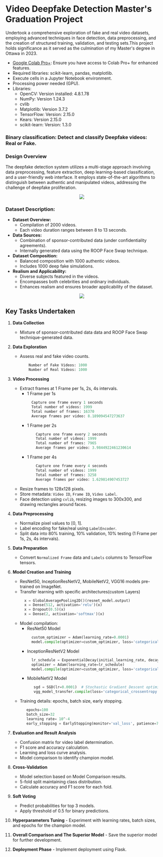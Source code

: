 # **Video Deepfake Detection Master's Graduation Project**
Undertook a comprehensive exploration of fake and real video datasets, employing advanced techniques in face detection, data preprocessing, and the creation of structured training, validation, and testing sets.This project holds significance as it served as the culmination of my Master's degree in Ottawa in 2023.

- [Google Colab Pro+](https://colab.google/): Ensure you have access to Colab Pro+ for enhanced features.
- Required libraries: scikit-learn, pandas, matplotlib.
- Execute cells in a Jupyter Notebook environment.
- Processing power needed (GPU).
- Libraries:
   + OpenCV: Version installed: 4.8.1.78
   + NumPy: Version 1.24.3
   + cvlib
   + Matplotlib: Version 3.7.2
   + TensorFlow: Version: 2.15.0
   + Kears: Version 2.15.0
   + scikit-learn: Version: 1.3.0	

### **Binary classification:** Detect and classify Deepfake videos: Real or Fake.

### **Design Overview**
The deepfake detection system utilizes a multi-stage approach involving data preprocessing, feature extraction, deep learning-based classification, and a user-friendly web interface. It employs state-of-the-art algorithms to distinguish between authentic and manipulated videos, addressing the challenge of deepfake proliferation.
 <p align="center">
   <img src="https://github.com/RimTouny/Video-Deepfake-Detection-Masters-Graduation-Project/assets/48333870/c1a6a0f7-4e95-4e55-bc09-3b43d6e4426b">
 </p>
 
### Dataset Description:
 - **Dataset Overview:**
   - Compilation of 2000 videos.
   - Each video duration ranges between 8 to 13 seconds.
 - **Data Sources:**
   - Combination of sponsor-contributed data (under confidentiality agreements).
   - Internally generated data using the ROOP Face Swap technique.
 - **Dataset Composition:**
   - Balanced composition with 1000 authentic videos.
   - Includes 1000 deep fake simulations.
 - **Realism and Applicability:**
   - Diverse subjects featured in the videos.
   - Encompasses both celebrities and ordinary individuals.
   - Enhances realism and ensures broader applicability of the dataset.
 <p align="center">
   <img src="https://github.com/RimTouny/Video-Deepfake-Detection-Masters-Graduation-Project/assets/48333870/8f763783-3603-478d-9430-2bbf656ef734">
 </p>
 
## **Key Tasks Undertaken**    
   1. **Data Collection**
      - Mixture of sponsor-contributed data data and ROOP Face Swap technique-generated data.
     
   2. **Data Exploration**
      - Assess real and fake video counts.
        ```python
            Number of Fake Videos: 1000
            Number of Real Videos: 1000
         ```
   3. **Video Processing**
      - Extract frames at 1 Frame per 1s, 2s, 4s intervals.
        + 1 Frame per 1s
          ```python
            Capture one frame every 1 seconds
            Total number of videos: 1999
            Total number of frames: 16370
            Average frames per video: 8.189094547273637
          ```
         + 1 Frame per 2s
           ```python
               Capture one frame every 2 seconds
               Total number of videos: 1999
               Total number of frames: 7965
               Average frames per video: 3.9844922461230614
           ```
         + 1 Frame per 4s
           ```python
               Capture one frame every 4 seconds
               Total number of videos: 1999
               Total number of frames: 3258
               Average frames per video: 1.629814907453727
            ```
      - Resize frames to 128x128 pixels.
      - Store metadata: `Video ID`, `Frame ID`, `Video Label`.
      - Face detection using `cvlib`, resizing images to 300x300, and drawing rectangles around faces.
   
   4. **Data Preprocessing**
      - Normalize pixel values to [0, 1].
      - Label encoding for fake/real using `LabelEncoder`.
      - Split data into 80% training, 10% validation, 10% testing (1 Frame per 1s, 2s, 4s intervals).
   
   5. **Data Preparation**
      - Convert `Normalized Frame` data and `Labels` columns to TensorFlow tensors.

   6. **Model Creation and Training**
      - ResNet50, InceptionResNetV2, MobileNetV2, VGG16 models pre-trained on ImageNet.
      - Transfer learning with specific architectures(custom Layers)
        ```python
          x = GlobalAveragePooling2D()(resnet_model.output)
          x = Dense(512, activation='relu')(x)
          x = Dropout(0.5)(x) 
          x = Dense(2, activation='softmax')(x)
        ```
      - Model compilation:
        + ResNet50 Model
           ```python
             custom_optimizer = Adam(learning_rate=0.0001)   
             model.compile(optimizer=custom_optimizer, loss='categorical_crossentropy', metrics=['accuracy'])
           ```
        + InceptionResNetV2 Model
           ```python
             lr_schedule = ExponentialDecay(initial_learning_rate, decay_steps=100000, decay_rate=0.96, staircase=True)
             optimizer = Adam(learning_rate=lr_schedule)
             model.compile(optimizer=custom_optimizer, loss='categorical_crossentropy', metrics=['accuracy'])
           ```
        + MobileNetV2 Model
          ```python
             sgd = SGD(lr=0.0001)  # Stochastic Gradient Descent optimizer with a specific learning rate
             vgg_model_transfer.compile(loss='categorical_crossentropy', optimizer=sgd, metrics=['accuracy'])  # Compile the model

          ```
      - Training details: epochs, batch size, early stopping.
        ```python
           epochs=100
           batch_size=32
           learning rate= 10^-4
           early_stopping = EarlyStopping(monitor='val_loss', patience=7, restore_best_weights=True)
        ```

   
   7. **Evaluation and Result Analysis**
      - Confusion matrix for video label determination.
      - F1 score and accuracy calculation.
      - Learning and loss curve analysis.
      - Model comparison to identify champion model.
   
   8. **Cross-Validation**
      - Model selection based on Model Comparison results.
      - 5-fold split maintaining class distribution.
      - Calculate accuracy and F1 score for each fold.
   
   9. **Soft Voting**
      - Predict probabilities for top 3 models.
      - Apply threshold of 0.5 for binary predictions.
   
   10. **Hyperparameters Tuning**
      - Experiment with learning rates, batch sizes, and epochs for the champion model.
   
   11. **Overall Comparison and The Superior Model**
      - Save the superior model for further development.
   
   12. **Deployment Phase**
      - Implement deployment using Flask.
